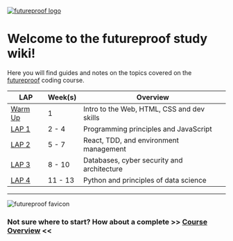 [![futureproof logo](https://res.cloudinary.com/getfutureproof/image/upload/v1595323029/futureproof_logotype_withBleed_huge_kl2rol.png)](https://getfutureproof.co.uk/)
# Welcome to the futureproof study wiki!
Here you will find guides and notes on the topics covered on the [futureproof](https://getfutureproof.co.uk/) coding course.

LAP | Week(s) | Overview | 
---- | ------ | ------- |
[Warm Up](https://github.com/getfutureproof/fp_guides_wiki/wiki/Warm-Up-Week) | 1 | Intro to the Web, HTML, CSS and dev skills
[LAP 1](https://github.com/getfutureproof/fp_guides_wiki/wiki/LAP-1) | 2 - 4 | Programming principles and JavaScript
[LAP 2](https://github.com/getfutureproof/fp_guides_wiki/wiki/LAP-1) | 5 - 7 | React, TDD, and environment management
[LAP 3](https://github.com/getfutureproof/fp_guides_wiki/wiki/LAP-1) | 8 - 10 | Databases, cyber security and architecture
[LAP 4](https://github.com/getfutureproof/fp_guides_wiki/wiki/LAP-1) | 11 - 13 | Python and principles of data science


***
![futureproof favicon](https://res.cloudinary.com/getfutureproof/image/upload/v1595323158/favicon_r7jazg.png)   

### Not sure where to start? How about a complete >> [Course Overview](https://github.com/getfutureproof/fp_guides_wiki/wiki/Overview) <<
